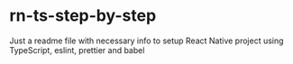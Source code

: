 # rn-ts-step-by-step
Just a readme file with necessary info to setup React Native project using TypeScript, eslint, prettier and babel
